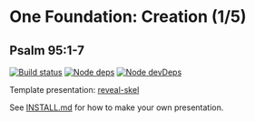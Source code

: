 # One Foundation: Creation (1/5)
## Psalm 95:1-7

[![Build status](https://travis-ci.org/sermons/found-creation.svg)](https://travis-ci.org/sermons/found-creation)
[![Node deps](https://david-dm.org/sermons/found-creation.svg)](https://david-dm.org/sermons/found-creation)
[![Node devDeps](https://david-dm.org/sermons/found-creation/dev-status.svg)](https://david-dm.org/sermons/found-creation#info=devDependencies)

Template presentation: [reveal-skel](https://github.com/sermons/reveal-skel)

See [INSTALL.md](INSTALL.md)
for how to make your own presentation.
